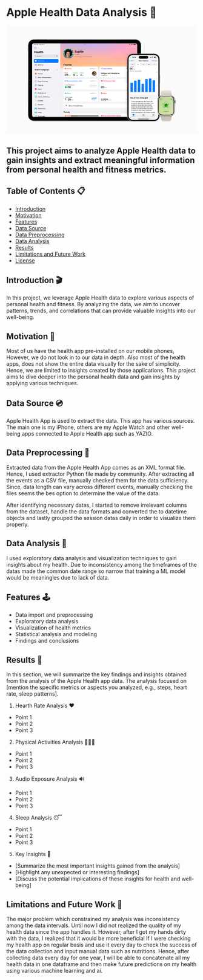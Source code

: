 # Apple Health Data Analysis 🏥

![Image](/header.jpg)

## This project aims to analyze Apple Health data to gain insights and extract meaningful information from personal health and fitness metrics.

## Table of Contents 📋

- [Introduction](#introduction)
- [Motivation](#motivation)
- [Features](#features)
- [Data Source](#data-source)
- [Data Preprocessing](#data-preprocessing)
- [Data Analysis](#data-analysis)
- [Results](#results)
- [Limitations and Future Work](#limitations-and-future-work)
- [License](#license)

## Introduction 🎬

In this project, we leverage Apple Health data to explore various aspects of personal health and fitness. By analyzing the data, we aim to uncover patterns, trends, and correlations that can provide valuable insights into our well-being.

## Motivation 🚀
Most of us have the health app pre-installed on our mobile phones, However, we do not look in to our data in depth. Also most of the health apps, does not show the entire data visually for the sake of simplicity. Hence, we are limited to insights created by those applications. This project aims to dive deeper into the personal health data and gain insights by applying various techniques.

## Data Source 💿
Apple Health App is used to extract the data. This app has various sources. The main one is my iPhone, others are my Apple Watch and other well-being apps connected to Apple Health app such as YAZIO.

## Data Preprocessing 🤖

Extracted data from the Apple Health App comes as an XML format file. Hence, I used extractor Python file made by community. After extracting all the events as a CSV file, manually checked them for the data sufficiency. Since, data length can vary across different events, manually checking the files seems the bes option to determine the value of the data.

After identifying necessary datas, I started to remove irrelevant columns from the dataset, handle the data formats and converted the  to datetime objects and lastly grouped the session datas daily in order to visualize them properly.

## Data Analysis 🧐

I used exploratory data analysis and visualization techniques to gain insights about my health. Due to inconsistency among the timeframes of the datas made the common date range so narrow that training a ML model would be meaningles due to lack of data. 

## Features 🕹️

- Data import and preprocessing
- Exploratory data analysis
- Visualization of health metrics
- Statistical analysis and modeling
- Findings and conclusions


## Results 📇

In this section, we will summarize the key findings and insights obtained from the analysis of the Apple Health app data. The analysis focused on [mention the specific metrics or aspects you analyzed, e.g., steps, heart rate, sleep patterns].

1. Hearth Rate Analysis ❤️

- Point 1
- Point 2
- Point 3

2. Physical Activities Analysis 🏃🏼‍♀️

- Point 1
- Point 2
- Point 3

3. Audio Exposure Analysis 🔊

- Point 1
- Point 2
- Point 3

4. Sleep Analysis 😴

- Point 1
- Point 2 
- Point 3

5. Key Insights 🔑

- [Summarize the most important insights gained from the analysis]
- [Highlight any unexpected or interesting findings]
- [Discuss the potential implications of these insights for health and well-being]



## Limitations and Future Work 💼

The major problem which constrained my analysis was inconsistency among the data intervals. Until now I did not realized the quality of my health data since the app handles it. However, after I got my hands dirty with the data, I realized that it would be more beneficial If I were checking my health app on regular basis and use it every day to check the success of the data collection and input manual data such as nutritions. Hence, after collecting data every day for one year, I will be able to concatenate all my health data in one dataframe and then make future predictions on my health using various machine learning and ai.